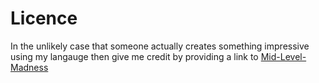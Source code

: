 # Licence

In the unlikely case that someone actually creates something impressive using my langauge then give me credit by providing a link to [Mid-Level-Madness](https://github.com/voyagess/Mid-Level-Madness)